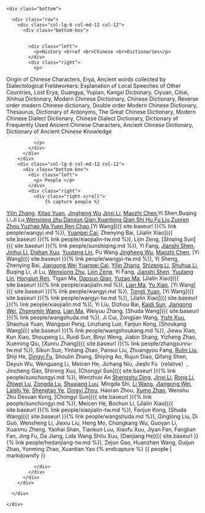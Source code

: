 

    <div class="bottom">

      <div class="row">
        <div class="col-lg-6 col-md-12 col-12">
          <div class="bottom-box">


            <div class="left">
              <p>History <br>of <br>Chinese <br>Dictionaries</p>
            </div>
            <div class="right">
              <p>
Origin of Chinese Characters, Erya, Ancient words collected by Dialectological Fieldworkers: Explanation of Local Speeches of Other Countries, Lost Erya, Guangya, Yupian, Kangxi Dictionary, Ciyuan, Cihai, Xinhua Dictionary, Modern Chinese Dictioinary, Chinese Dictionary, Reverse order modern Chinese dictionary, Double order Modern Chinese Dictionary, Thesaurus, Dictionary of Antonyms, The Great Chinese Dictionary, Modern Chinese Dialect Dictionary, Chinese Dialect Dictionary, Dictionary of Frequently Used Ancient Chinese Characters, Ancient Chinese Dictionary, Dictionary of Ancient Chinese Knowledge

              </p>
            </div>
          </div>
        </div>
        <div class="col-lg-6 col-md-12 col-12">
          <div class="bottom-box">
            <div class="left">
              <p> People </p>
            </div>
            <div class="right">
              <div class="right-scroll">
                  {% capture people %}
[Yilin Zhang](https://zh.wikipedia.org/wiki/張一麐),
[Xitao Yuan](https://zh.wikipedia.org/wiki/袁希濤), [Jingheng Wu](https://zh.wikipedia.org/wiki/吳敬恆)
[Jinxi Li](https://zh.wikipedia.org/wiki/黎錦熙), [Maozhi Chen](https://zh.wikipedia.org/wiki/陳懋治),Yi Shen,Buqing Li,Ji Lu,[Wenxiong zhu](https://zh.wikipedia.org/wiki/朱文熊),[Daosun Qian](https://zh.wikipedia.org/wiki/錢稻孫),[Xuantong Qian](https://zh.wikipedia.org/wiki/錢玄同),[Shi Hu](https://zh.wikipedia.org/wiki/胡適),[Fu Liu](https://zh.wikipedia.org/wiki/劉半農),[Zuoren Zhou](https://zh.wikipedia.org/wiki/周作人),[Yuzhao Ma](https://zh.wikipedia.org/wiki/馬裕藻),[Yuen Ren Chao](https://zh.wikipedia.org/wiki/趙元任),[Yi Wang]({{ site.baseurl }}{% link people/wangyi.md %}), [Yuanpei Cai](https://zh.wikipedia.org/wiki/蔡元培), Zhenying Bai, [Jialin Xiao]({{ site.baseurl }}{% link people/xiaojialin-tw.md %}), Lijin Zeng, [Shiqing Sun]({{ site.baseurl }}{% link people/sunshiqing.md %}), Yi Fang, [Jianshi Shen](https://zh.wikipedia.org/wiki/沈兼士), [Jinhui Li](https://zh.wikipedia.org/wiki/黎錦暉), [Dishan Xuu](https://zh.wikipedia.org/wiki/許地山), [Yuutang Lin](https://zh.wikipedia.org/wiki/林語堂), Pu Wang
[Jingheng Wu](https://zh.wikipedia.org/wiki/吳敬恆),
[Maozhi Chen](https://zh.wikipedia.org/wiki/陳懋治), [Yi Wang]({{ site.baseurl }}{% link people/wangyi-tw.md %}), Yi Sheng, Zhenying Bai, [Jiangong Wei](https://zh.wikipedia.org/wiki/魏建功)
[Yuanpei Cai](https://zh.wikipedia.org/wiki/蔡元培), [Yilin Zhang](https://zh.wikipedia.org/wiki/張一麐), [Shizeng Li](https://zh.wikipedia.org/wiki/李石曾), [Shuhua Li](https://zh.wikipedia.org/wiki/李書華), Buqing Li, Ji Lu, [Wenxiong Zhu](https://zh.wikipedia.org/wiki/朱文熊), [Lijin Zeng](https://zh.wikipedia.org/wiki/曾彝進), Yi Fang, [Jianshi Shen](https://zh.wikipedia.org/wiki/沈兼士), [Yuutang Lin](https://zh.wikipedia.org/wiki/林語堂), [Hongjun Ren](https://zh.wikipedia.org/wiki/任鴻雋), Tigan Ma, [Daosun Qian](https://zh.wikipedia.org/wiki/錢稻孫), [Yuzao Ma](https://zh.wikipedia.org/wiki/馬裕藻), [Jialin Xiao]({{ site.baseurl }}{% link people/xiaojialin.md %}),
[Lian Ma](https://zh.wikipedia.org/wiki/馬廉),
[Yu Xiao](https://zh.wikipedia.org/wiki/蕭瑜),
[Yi Wang]({{ site.baseurl }}{% link people/wangyi.md %}),
[Tongli Yuan](https://zh.wikipedia.org/wiki/袁同禮),
[Yi Wang]({{ site.baseurl }}{% link people/wangyi-tw.md %}),
[Jialin Xiao]({{ site.baseurl }}{% link people/xiaojialin.md %}),
Yi Liu, 
Dizhou Bai,
[Kaidi Sun](https://zh.wikipedia.org/wiki/孫楷第),
[Jiangong Wei](https://zh.wikipedia.org/wiki/魏建功),
[Zhongmin Wang](https://zh.wikipedia.org/wiki/王重民), 
[Lian Ma](https://zh.wikipedia.org/wiki/馬廉),
Weiyuu Zhang,
[Shuda Wang]({{ site.baseurl }}{% link people/wangshuda.md %}), 
Ji Cui,
Zongjian Wang, 
[Yishi Xuu](https://zh.wikipedia.org/wiki/徐一士), 
Shaohua Yuan,
Wangqun Peng,
Linzhang Luo,
Fanjun Kong,
[Shoukang Wang]({{ site.baseurl }}{% link people/wangshoukang.md %}),
Jiewu Xiao,
Kun Xiao,
Shoupeng Li, 
Ruidi Sun, 
Binyi Weng, 
Jiabin Shang, 
Yizheng Zhao, 
Xueming Qiu, 
[Xunru Zhang]({{ site.baseurl }}{% link people/zhangxunru-tw.md %}),
Sikun Suo, 
Yintang Zhao,
Pansui Liu,
Zhuangyou Fang,
[Rulin Liu](https://zh.wikipedia.org/wiki/劉汝霖),
Shiji He,
[Dingyi Fu](https://zh.wikipedia.org/wiki/符定一), 
Shoulin Zhang,
Shiying Ao,
Rujun Diao,
Qifang Shen, 
Deyun Wu,
Wenguang Li, 
Meicen He, Jichang Niu, Jieshi Fu（relative）, Jincheng Gao, Shirong Xuu, [Chongyi Sun]({{ site.baseurl }}{% link people/sunchongyi.md %}), Wenzhuo An
[Shengshu Ding](https://zh.wikipedia.org/wiki/丁聲樹), [Jinxi Li](https://zh.wikipedia.org/wiki/黎錦熙), [Rong Li](https://zh.wikipedia.org/wiki/李榮_(語言學家)), [Zhiwei Lu](https://zh.wikipedia.org/wiki/陸志韋), [Zongda Lu](https://zh.wikipedia.org/wiki/陸宗達), [Shuxiang Luu](https://zh.wikipedia.org/wiki/呂叔湘), Mingda Shi, [Li Wang](https://zh.wikipedia.org/wiki/王力_(语言学家)), [JIangong Wei](https://zh.wikipedia.org/wiki/魏建功), [Laishi Ye](https://zh.wikipedia.org/wiki/葉籟士), [Shengtao Ye](https://zh.wikipedia.org/wiki/葉聖陶), [Dingyi Zhou](https://zh.wikipedia.org/wiki/周定一), Haoran Zhou, [Xumo Zhao](https://zh.wikipedia.org/wiki/周祖謨), Wenshu Zhu
Dexuan Kong, [Chongyi Sun]({{ site.baseurl }}{% link people/sunchongyi.md %}), Meicen He, Bochun Li, [Jialin Xiao]({{ site.baseurl }}{% link people/xiaojialin-tw.md %}), Fanjun Kong, [Shuda Wang]({{ site.baseurl }}{% link people/wangshuda.md %}), Qinglong Liu, Di Guo, Wensheng Li, Jiexiu Liu, Heng Mo, Chongkang Wu, Guoyan Li, Xuanmu Zheng, Yaohai Shan, Tiankun Luu, Xiaofu Xuu, Jiyan Fan, Fanglian Fan, Jing Fu, Da Jiang, Lida Wang
Shilu Xuu, [Danjiang He]({{ site.baseurl }}{% link people/hedanjiang-tw.md %}), Zejun Gao, Huanzhen Wang, Guijun Zhao, Yunming Zhao, Xuantian Yao
				  {% endcapture %}
				  {{ people | markdownify }}

             
              </div>
            </div>
          </div>
        </div>

      </div>

    </div>


